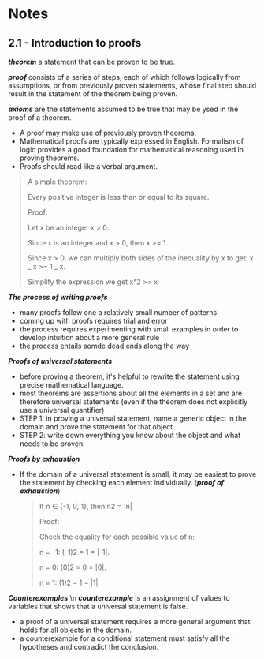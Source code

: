 # Notes

## 2.1 - Introduction to proofs

**_theorem_** a statement that can be proven to be true.

**_proof_** consists of a series of steps, each of which follows logically from assumptions, or from previously proven statements, whose final step should result in the statement of the theorem being proven.

**_axioms_** are the statements assumed to be true that may be ysed in the proof of a theorem.

- A proof may make use of previously proven theorems.
- Mathematical proofs are typically expressed in English. Formalism of logic provides a good foundation for mathematical reasoning used in proving theorems.
- Proofs should read like a verbal argument.

> A simple theorem:
>
> Every positive integer is less than or equal to its square.
>
> Proof:
>
> Let x be an integer x > 0.
>
> Since x is an integer and x > 0, then x >= 1.
>
> Since x > 0, we can multiply both sides of the inequality by x to get: x _ x >= 1 _ x.
>
> Simplify the expression we get x^2 >= x

**_The process of writing proofs_**

- many proofs follow one a relatively small number of patterns
- coming up with proofs requires trial and error
- the process requires experimenting with small examples in order to develop intuition about a more general rule
- the process entails somde dead ends along the way

**_Proofs of universal statements_**

- before proving a theorem, it's helpful to rewrite the statement using precise mathematical language.
- most theorems are assertions about all the elements in a set and are therefore universal statements (even if the theorem does not explicitly use a universal quantifier)
- STEP 1: in proving a universal statement, name a generic object in the domain and prove the statement for that object.
- STEP 2: write down everything you know about the object and what needs to be proven.

**_Proofs by exhaustion_**

- If the domain of a universal statement is small, it may be easiest to prove the statement by checking each element individually. (**_proof of exhaustion_**)
  > If n ∈ {-1, 0, 1}, then n2 = |n|
  >
  > Proof:
  >
  > Check the equality for each possible value of n:
  >
  > n = -1: (-1)2 = 1 = |-1|.
  >
  > n = 0: (0)2 = 0 = |0|.
  >
  > n = 1: (1)2 = 1 = |1|.

**_Counterexamples_** \n
**_counterexample_** is an assignment of values to variables that shows that a universal statement is false.

- a proof of a universal statement requires a more general argument that holds for all objects in the domain.
- a counterexample for a conditional statement must satisfy all the hypotheses and contradict the conclusion.
